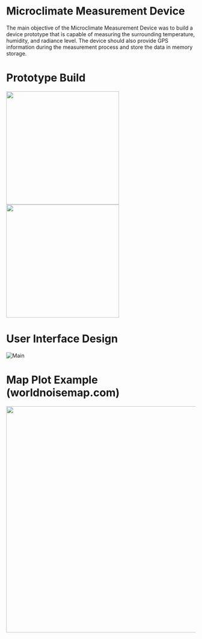 # Microclimate Measurement Device
The main objective of the Microclimate Measurement Device was to build a device prototype that is capable of measuring the surrounding temperature, humidity, and radiance level. The device should also provide GPS information during the measurement process and store the data in memory storage. 

# Prototype Build
<img src="https://user-images.githubusercontent.com/41357084/155269508-3859ae06-8165-421d-b46a-8858f599b507.jpg" width="300"> <img src="https://user-images.githubusercontent.com/41357084/155269506-45ff9af9-373c-4fbf-9c92-bd3105738c36.jpg" width="300">

# User Interface Design
![Main](https://user-images.githubusercontent.com/41357084/154885961-18bc0bf2-34bc-4757-b1fa-4be803324891.png)

# Map Plot Example (worldnoisemap.com)
<img src="https://user-images.githubusercontent.com/41357084/155269309-9e7475b9-c101-424b-80d3-fd38347adcbb.png" width="600">

